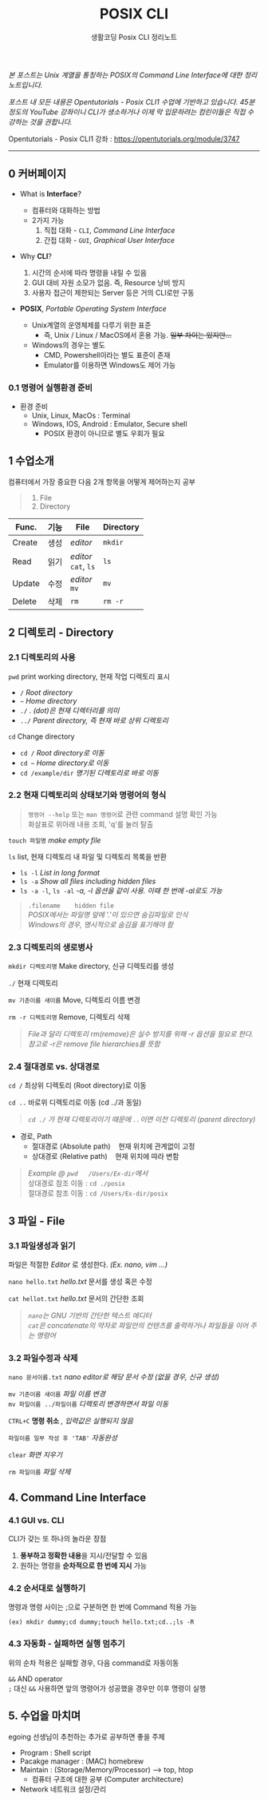 ﻿---
layout: post
title: POSIX CLI
subtitle: 생활코딩 Posix CLI 정리노트
categories: markdown
tags: [POSIX, CLI, Unix, 생활코딩, 정리노트]
---

*본 포스트는 Unix 계열을 통칭하는 POSIX의 Command Line Interface에 대한 정리노트입니다.*

*포스트 내 모든 내용은 Opentutorials - Posix CLI1 수업에 기반하고 있습니다. 45분 정도의 YouTube 강좌이니 CLI가 생소하거나 이제 막 입문하려는 컴린이들은 직접 수강하는 것을 권합니다.*

Opentutorials - Posix CLI1 강좌 : <https://opentutorials.org/module/3747>

---

## 0 커버페이지

* What is **Interface**?
	* 컴퓨터와 대화하는 방법
	* 2가지 가능
		1. 직접 대화 - `CLI`, *Command Line Interface*
		2. 간접 대화 - `GUI`, *Graphical User Interface*


* Why **CLI**?
	1. 시간의 순서에 따라 명령을 내릴 수 있음
	2. GUI 대비 자원 소모가 없음. 즉, Resource 낭비 방지
	3. 사용자 접근이 제한되는 Server 등은 거의 CLI로만 구동


* **POSIX**, *Portable Operating System Interface*
	* Unix계열의 운영체제를 다루기 위한 표준
		* 즉, Unix / Linux / MacOS에서 혼용 가능. ~~일부 차이는 있지만...~~
	* Windows의 경우는 별도
		* CMD, Powershell이라는 별도 표준이 존재
		* Emulator를 이용하면 Windows도 제어 가능


### 0.1 명령어 실행환경 준비

* 환경 준비
	* Unix, Linux, MacOs : Terminal
	*	Windows, IOS, Android : Emulator, Secure shell
		* POSIX 환경이 아니므로 별도 우회가 필요


## 1 수업소개

컴퓨터에서 가장 중요한 다음 2개 항목을 어떻게 제어하는지 공부

> 1. File   
> 2. Directory

|Func.|기능| File | Directory |
|---|---|---|---|
|Create |생성 |*editor* |`mkdir` |
|Read |읽기 |*editor*<br>`cat`, `ls` |`ls` |
|Update |수정 |*editor*<br>`mv` |`mv` |
|Delete |삭제 |`rm` |`rm -r` |


## 2 디렉토리 - Directory

### 2.1 디렉토리의 사용

`pwd` print working directory, 현재 작업 디렉토리 표시
* `/` 	*Root directory*
* `~`	*Home directory*
* `./`	*. (dot)은 현재 디렉터리를 의미*
* `../`	*Parent directory, 즉 현재 바로 상위 디렉토리*

`cd`	Change directory
* `cd /` *Root directory로 이동*
* `cd ~` *Home directory로 이동*
* `cd /example/dir` *명기된 디렉토리로 바로 이동*


### 2.2 현재 디렉토리의 상태보기와 명령어의 형식

> `명령어 --help` 또는 `man 명령어`로 관련 command 설명 확인 가능   
화살표로 위아래 내용 조회, 'q'를 눌러 탈출

`touch 파일명`	*make empty file*

`ls`	list, 현재 디렉토리 내 파일 및 디렉토리 목록을 반환
* `ls -l`	*List in long format*
* `ls -a`	*Show all files including hidden files*
* `ls -a -l`, `ls -al` *-a, -l 옵션을 같이 사용. 이때 한 번에 -al로도 가능*

> `.filename	hidden file`   
*POSIX에서는 파일명 앞에 '.'이 있으면 숨김파일로 인식   
Windows의 경우, 명시적으로 숨김을 표기해야 함*


### 2.3 디렉토리의 생로병사

`mkdir 디렉토리명`	Make directory, 신규 디렉토리를 생성

`./` 현재 디렉토리

`mv 기존이름 새이름`	Move, 디렉토리 이름 변경

`rm -r 디렉토리명`	Remove, 디렉토리 삭제

> *File과 달리 디렉토리 rm(remove)은 실수 방지를 위해 -r 옵션을 필요로 한다. 참고로 -r은 remove file hierarchies를 뜻함*


### 2.4 절대경로 vs. 상대경로

`cd /`	최상위 디렉토리 (Root directory)로 이동

`cd ..`	바로위 디렉토리로 이동 (cd ../과 동일)   
> *`cd ./` 가 현재 디렉토리이기 때문에 `..`이면 이전 디렉토리 (parent directory)*

* 경로, Path
	* 절대경로 (Absolute path)&nbsp;&nbsp;&nbsp;&nbsp;현재 위치에 관계없이 고정
	* 상대경로 (Relative path)&nbsp;&nbsp;&nbsp;&nbsp;현재 위치에 따라 변함

> *Example @ `pwd	/Users/Ex-dir`에서*   
> 상대경로 참조 이동 :  `cd ./posix`   
> 절대경로 참조 이동 :  `cd /Users/Ex-dir/posix`


## 3 파일 - File

### 3.1 파일생성과 읽기

파일은 적절한 *Editor* 로 생성한다. *(Ex. nano, vim ...)*

`nano hello.txt`	*hello.txt* 문서를 생성 혹은 수정

`cat hellot.txt`	*hello.txt* 문서의 간단한 조회

> *`nano`는 GNU 기반의 간단한 텍스트 에디터*   
> *`cat`은 concatenate의 약자로 파일안의 컨텐츠를 출력하거나 파일들을 이어 주는 명령어*


### 3.2 파일수정과 삭제

`nano 문서이름.txt` *nano editor로 해당 문서 수정 (없을 경우, 신규 생성)*

`mv 기존이름 새이름`	*파일 이름 변경*   
`mv 파일이름 ../파일이름`		*디렉토리 변경하면서 파일 이동*

`CTRL+C` **명령 취소** *, 입력값은 실행되지 않음*   

`파일이름 일부 작성 후 'TAB'`	*자동완성*

`clear`	*화면 지우기*

`rm 파일이름` *파일 삭제*


## 4. Command Line Interface

### 4.1 GUI vs. CLI

CLI가 갖는 또 하나의 놀라운 장점
1. **풍부하고 정확한 내용**을 지시/전달할 수 있음
1. 원하는 명령을 **순차적으로 한 번에 지시** 가능


### 4.2 순서대로 실행하기

명령과 명령 사이는 ;으로 구분하면 한 번에 Command 적용 가능

`(ex) mkdir dummy;cd dummy;touch hello.txt;cd..;ls -R`


### 4.3 자동화 - 실패하면 실행 멈추기

위의 순차 적용은 실패할 경우, 다음 command로 자동이동

`&&` 	AND operator   
`;` 대신 `&&` 사용하면 앞의 명령어가 성공했을 경우만 이후 명령이 실행


## 5. 수업을 마치며

egoing 선생님이 추천하는 추가로 공부하면 좋을 주제

* Program : 	Shell script
* Pacakge manager :	(MAC) homebrew
* Maintain : (Storage/Memory/Processor) --> top, htop
	* 컴퓨터 구조에 대한 공부 (Computer architecture)
* Network		네트워크 설정/관리
